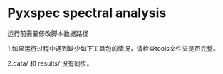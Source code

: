 # Pyxspec spectral analysis
运行前需要修改脚本数据路径



1.如果运行过程中遇到缺少如下工具包的情况，请检查tools文件夹是否完整。

2.data/ 和 results/ 没有同步。





